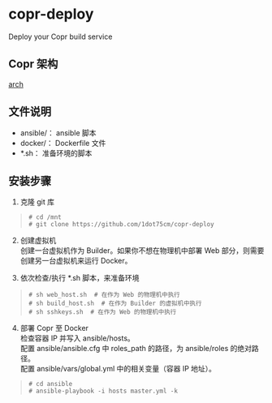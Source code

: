 # copr-deploy
Deploy your Copr build service

## Copr 架构

[arch]()

## 文件说明

- ansible/： ansible 脚本
- docker/： Dockerfile 文件
- *.sh： 准备环境的脚本

## 安装步骤

1. 克隆 git 库
> ```
> # cd /mnt
> # git clone https://github.com/1dot75cm/copr-deploy
> ```

2. 创建虚拟机    
创建一台虚拟机作为 Builder。如果你不想在物理机中部署 Web 部分，则需要创建另一台虚拟机来运行 Docker。

3. 依次检查/执行 *.sh 脚本，来准备环境
> ```
> # sh web_host.sh  # 在作为 Web 的物理机中执行
> # sh build_host.sh  # 在作为 Builder 的虚拟机中执行
> # sh sshkeys.sh  # 在作为 Web 的物理机中执行
> ```

4. 部署 Copr 至 Docker   
检查容器 IP 并写入 ansible/hosts。   
配置 ansible/ansible.cfg 中 roles_path 的路径，为 ansible/roles 的绝对路径。   
配置 ansible/vars/global.yml 中的相关变量（容器 IP 地址）。
> ```
> # cd ansible
> # ansible-playbook -i hosts master.yml -k
> ```
